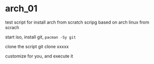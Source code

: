 # arch_01
test script for install arch from scratch
scripg based on arch linux from scrach

start iso, install git, 
```pacman -Sy git```

clone the script
git clone xxxxx

customize for you, and execute it
